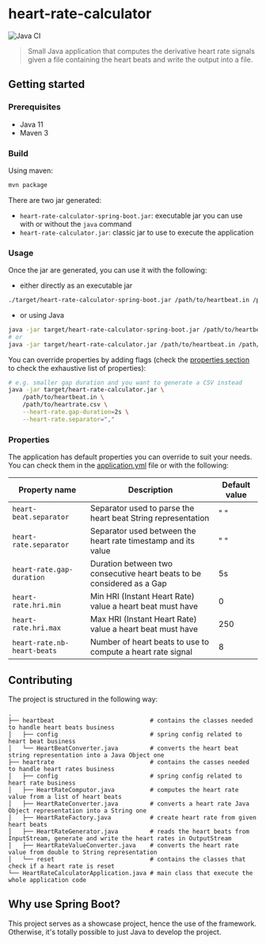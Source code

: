 # heart-rate-calculator

![Java CI](https://github.com/l-lin/heart-rate-calculator/workflows/Java%20CI/badge.svg)

> Small Java application that computes the derivative heart rate signals given a file
> containing the heart beats and write the output into a file. 

## Getting started
### Prerequisites

- Java 11
- Maven 3

### Build

Using maven:

```bash
mvn package
```

There are two jar generated:

- `heart-rate-calculator-spring-boot.jar`: executable jar you can use with or without the `java` command
- `heart-rate-calculator.jar`: classic jar to use to execute the application

### Usage

Once the jar are generated, you can use it with the following:

- either directly as an executable jar

```bash
./target/heart-rate-calculator-spring-boot.jar /path/to/heartbeat.in /path/to/heartrate.out
```

- or using Java
```bash
java -jar target/heart-rate-calculator-spring-boot.jar /path/to/heartbeat.in /path/to/heartrate.out
# or
java -jar target/heart-rate-calculator.jar /path/to/heartbeat.in /path/to/heartrate.out
```

You can override properties by adding flags (check the [properties section](#properties) to check the exhaustive list of
properties):

```bash
# e.g. smaller gap duration and you want to generate a CSV instead
java -jar target/heart-rate-calculator.jar \
    /path/to/heartbeat.in \
    /path/to/heartrate.csv \
    --heart-rate.gap-duration=2s \
    --heart-rate.separator=","
```

### Properties

The application has default properties you can override to suit your needs.
You can check them in the [application.yml](src/main/resources/application.yml) file or with the following:

| Property name               | Description                                                            | Default value |
|-----------------------------|------------------------------------------------------------------------|---------------|
| `heart-beat.separator`      | Separator used to parse the heart beat String representation           | " "           |
| `heart-rate.separator`      | Separator used between the heart rate timestamp and its value          | " "           |
| `heart-rate.gap-duration`   | Duration between two consecutive heart beats to be considered as a Gap | 5s            |
| `heart-rate.hri.min`        | Min HRI (Instant Heart Rate) value a heart beat must have              | 0             |
| `heart-rate.hri.max`        | Max HRI (Instant Heart Rate) value a heart beat must have              | 250           |
| `heart-rate.nb-heart-beats` | Number of heart beats to use to compute a heart rate signal            | 8             |

## Contributing

The project is structured in the following way:

```text
.
├── heartbeat                           # contains the classes needed to handle heart beats business
│   ├── config                          # spring config related to heart beat business
│   └── HeartBeatConverter.java         # converts the heart beat string representation into a Java Object one
├── heartrate                           # contains the casses needed to handle heart rates business
│   ├── config                          # spring config related to heart rate business
│   ├── HeartRateComputor.java          # computes the heart rate value from a list of heart beats
│   ├── HeartRateConverter.java         # converts a heart rate Java Object representation into a String one
│   ├── HeartRateFactory.java           # create heart rate from given heart beats
│   ├── HeartRateGenerator.java         # reads the heart beats from InputStream, generate and write the heart rates in OutputStream
│   ├── HeartRateValueConverter.java    # converts the heart rate value from double to String representation
│   └── reset                           # contains the classes that check if a heart rate is reset
└── HeartRateCalculatorApplication.java # main class that execute the whole application code
```

## Why use Spring Boot?

This project serves as a showcase project, hence the use of the framework. Otherwise, it's totally possible to just Java
to develop the project.

